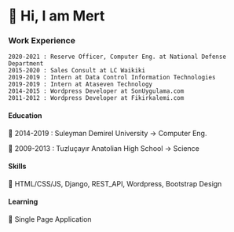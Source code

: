 
<!---
- 👋 Hi, I’m @omermertkaya
- 👀 I’m interested in ...
- 🌱 I’m currently learning ...
- 💞️ I’m looking to collaborate on ...
- 📫 How to reach me ...


omermertkaya/omermertkaya is a ✨ special ✨ repository because its `README.md` (this file) appears on your GitHub profile.
You can click the Preview link to take a look at your changes.
--->


# 👋 Hi, I am Mert
### Work Experience

    2020-2021 : Reserve Officer, Computer Eng. at National Defense Department
    2015-2020 : Sales Consult at LC Waikiki
    2019-2019 : Intern at Data Control Information Technologies
    2019-2019 : Intern at Ataseven Technology
    2014-2015 : Wordpress Developer at SonUygulama.com
    2011-2012 : Wordpress Developer at Fikirkalemi.com

#### Education

:school: 2014-2019 : Suleyman Demirel University -> Computer Eng.

:school: 2009-2013 : Tuzluçayır Anatolian High School -> Science

#### Skills

🧠 HTML/CSS/JS, Django, REST_API, Wordpress, Bootstrap Design

#### Learning

🌱 Single Page Application 
